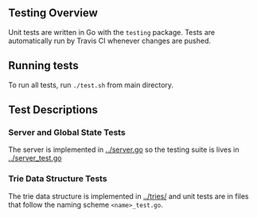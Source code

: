 ## Testing Overview

Unit tests are written in Go with the `testing` package.
Tests are automatically run by Travis CI whenever changes
are pushed.

## Running tests

To run all tests, run `./test.sh` from main directory.

## Test Descriptions

### Server and Global State Tests

The server is implemented in [../server.go]() so the testing
suite is lives in [../server_test.go]()

### Trie Data Structure Tests

The trie data structure is implemented in [../tries/]() and
unit tests are in files that follow the naming scheme
`<name>_test.go`.